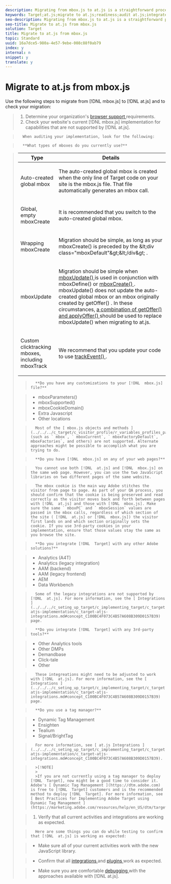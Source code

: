 ```yaml
---
description: Migrating from mbox.js to at.js is a straightforward process.
keywords: Target;at.js;migrate to at.js;readiness;audit at.js;integrate at.js
seo-description: Migrating from mbox.js to at.js is a straightforward process.
seo-title: Migrate to at.js from mbox.js
solution: Target
title: Migrate to at.js from mbox.js
topic: Standard
uuid: 16a7dce5-980a-4e57-9ebe-008c88f0ab79
index: y
internal: n
snippet: y
translate: y
---
```


# Migrate to at.js from mbox.js

Use the following steps to migrate from [!DNL  mbox.js] to [!DNL  at.js] and to check your migration: 

>1. Determine your organization's [ browser support ](../../../c_seting_up_target/c_implementing_target/c_target-requirements/r_supported_browsers.md#reference_01B4BF99E7D545A7998773202A2F6100) requirements.
>1. Check your website's current [!DNL  mbox.js] implementation for capabilities that are not supported by [!DNL  at.js].

>       When auditing your implementation, look for the following: 

>       **What types of mboxes do you currently use?** 



>    <table id="table_B728D875E392457CB304D82CA85348BA"> 
 <thead> 
  <tr> 
   <th colname="col1" class="entry"> Type </th> 
   <th colname="col2" class="entry"> Details </th> 
  </tr> 
 </thead>
 <tbody> 
  <tr> 
   <td colname="col1"> <p>Auto-created global mbox </p> </td> 
   <td colname="col2"> <p> The auto-created global mbox is created when the only line of <span class="keyword"> Target </span> code on your site is the <span class="filepath"> mbox.js </span> file. That file automatically generates an mbox call. </p> </td> 
  </tr> 
  <tr> 
   <td colname="col1"> <p>Global, empty <span class="codeph"> mboxCreate </span> </p> </td> 
   <td colname="col2"> <p>It is recommended that you switch to the auto-created global mbox. </p> </td> 
  </tr> 
  <tr> 
   <td colname="col1"> <p>Wrapping <span class="codeph"> mboxCreate </span> </p> </td> 
   <td colname="col2"> <p>Migration should be simple, as long as your <span class="codeph"> mboxCreate() </span> is preceded by the <span class="codeph"> &amp;lt;div class="mboxDefault"&amp;gt;&amp;lt;/div&amp;gt; </span>. </p> </td> 
  </tr> 
  <tr> 
   <td colname="col1"> <p>mboxUpdate </p> </td> 
   <td colname="col2"> <p> Migration should be simple when <a href="../../../c_seting_up_target/c_implementing_target/c_target-atjs-implementation/cmp_at.js_Functions.md#reference_61B2B9F351344CF5B0915D5AFD21C5FE" format="dita" scope="local"> <span class="codeph"> mboxUpdate() </span> </a> is used in conjunction with <span class="codeph"> mboxDefine() </span> or <a href="../../../c_seting_up_target/c_implementing_target/c_target-atjs-implementation/cmp_at.js_Functions.md#reference_E68805FE86C64792B2066DB17B253D74" format="dita" scope="local"> <span class="codeph"> mboxCreate() </span> </a>. <span class="codeph"> mboxUpdate() </span> does not update the auto-created global mbox or an mbox originally created by <span class="codeph"> getOffer() </span>. In these circumstances, <a href="../../../c_seting_up_target/c_implementing_target/c_target-atjs-implementation/cmp_at.js_Functions.md#reference_C81525D1598A4A1199740DCAB81A7FDF" format="dita" scope="local"> a combination of <span class="codeph"> getOffer() </span> and <span class="codeph"> applyOffer() </span> </a> should be used to replace <span class="codeph"> mboxUpdate() </span> when migrating to at.js. </p> </td> 
  </tr> 
  <tr> 
   <td colname="col1"> <p>Custom clicktracking mboxes, including mboxTrack </p> </td> 
   <td colname="col2"> <p>We recommend that you update your code to use <a href="../../../c_seting_up_target/c_implementing_target/c_target-atjs-implementation/cmp_at.js_Functions.md#reference_7E0F19368F9C4BC38F1E5DC5E717E487" format="dita" scope="local"> trackEvent() </a>. </p> </td> 
  </tr> 
 </tbody> 
</table>

>       **Do you have any customizations to your [!DNL  mbox.js] file?** 

>    
>    * mboxParameters()
>    * mboxSupported()
>    * mboxCookieDomain()
>    * Extra Javascript
>    * Other locations


>       Most of the [ mbox.js objects and methods ](../../../c_target/c_visitor_profile/r_variables_profiles_parameters_methods.md#section_8C78059D15D9452F95636A5640188537) (such as ` mbox`, ` mboxCurrent`, ` mboxFactoryDefault`, ` mboxFactories`, and others) are not supported. Alternate approaches might be possible to accomplish what you are trying to do. 

>       **Do you have [!DNL  mbox.js] on any of your web pages?** 

>       You cannot use both [!DNL  at.js] and [!DNL  mbox.js] on the same web page. However, you can use the two JavaScript libraries on two different pages of the same website. 

>       The mbox cookie is the main way Adobe stitches the visitor from page to page. As part of your QA process, you should confirm that the cookie is being preserved and read correctly as the visitor moves back and forth between pages with [!DNL  at.js] and those with [!DNL  mbox.js]. Make sure the same ` mboxPC` and ` mboxSession` values are passed in the mbox calls, regardless of which section of the site ( [!DNL  at.js] or [!DNL  mbox.js]) the visitor first lands on and which section originally sets the cookie. If you use 3rd-party cookies in your implementation, ensure that those values stay the same as you browse the site. 

>       **Do you integrate [!DNL  Target] with any other Adobe solutions?** 

>    
>    * Analytics (A4T)
>    * Analytics (legacy integration)
>    * AAM (backend)
>    * AAM (legacy frontend)
>    * AEM
>    * Data Workbench


>       Some of the legacy integrations are not supported by [!DNL  at.js]. For more information, see the [ Integrations ](../../../c_seting_up_target/c_implementing_target/c_target-atjs-implementation/c_target-atjs-integrations.md#concept_C100BC4F073C4B57A608B309D0157B39) page. 

>       **Do you integrate [!DNL  Target] with any 3rd-party tools?** 

>    
>    * Other Analytics tools
>    * Other DMPs
>    * Demandbase
>    * Click-tale
>    * Other


>       These integreations might need to be adjusted to work with [!DNL  at.js]. For more information, see the [ Integrations ](../../../c_seting_up_target/c_implementing_target/c_target-atjs-implementation/c_target-atjs-integrations.md#concept_C100BC4F073C4B57A608B309D0157B39) page. 

>       **Do you use a tag manager?** 

>    
>    * Dynamic Tag Management
>    * Ensighten
>    * Tealium
>    * Signal/BrightTag


>       For more information, see [ at.js Integrations ](../../../c_seting_up_target/c_implementing_target/c_target-atjs-implementation/c_target-atjs-integrations.md#concept_C100BC4F073C4B57A608B309D0157B39). 


>       >[!NOTE]
>       >
>       >If you are not currently using a tag manager to deploy [!DNL  Target], now might be a good time to consider it. Adobe's [ Dynamic Tag Management ](https://dtm.adobe.com) is free to [!DNL  Target] customers and is the recommended method to deploy [!DNL  Target]. For more information, see [ Best Practices for Implementing Adobe Target using Dynamic Tag Management ](https://marketing.adobe.com/resources/help/en_US/dtm/target/). 

>1. Verify that all current activities and integrations are working as expected.

>       Here are some things you can do while testing to confirm that [!DNL  at.js] is working as expected: 

>    
>    * Make sure all of your current activities work with the new JavaScript library. 

>    * Confirm that all [ integrations ](../../../c_seting_up_target/c_implementing_target/c_target-atjs-implementation/c_target-atjs-integrations.md#concept_C100BC4F073C4B57A608B309D0157B39) and [ plugins ](../../../c_seting_up_target/c_implementing_target/c_target-atjs-implementation/c_target-atjs-plugins.md#concept_F5D4C0A4DACF41409CC42FDD93B13FAF) work as expected. 

>    * Make sure you are comfortable [ debugging ](../../../c_seting_up_target/c_implementing_target/c_target-atjs-implementation/c_target-debugging-atjs.md#concept_CAE591DA8C404C22917584ECD4F7494F) with the approaches available with [!DNL  at.js]. 


